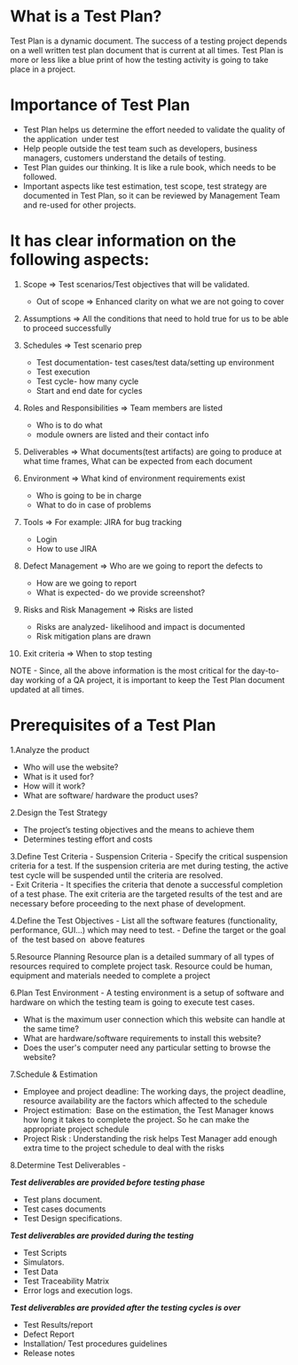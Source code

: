 # What is a Test Plan?

Test Plan is a dynamic document. The success of a testing project depends on a well written test plan document that is current at all times. Test Plan is more or less like a blue print of how the testing activity is going to take place in a project.

# Importance of Test Plan 

- Test Plan helps us determine the effort needed to validate the quality of the application  under test
- Help people outside the test team such as developers, business managers, customers understand the details of testing.
- Test Plan guides our thinking. It is like a rule book, which needs to be followed.
- Important aspects like test estimation, test scope, test strategy are documented in Test Plan, so it can be reviewed by Management Team and re-used for other projects.

# It has clear information on the following aspects:

1) Scope =>	Test scenarios/Test objectives that will be validated.
	
   - Out of scope =>	Enhanced clarity on what we are not going to cover
	
2) Assumptions =>	All the conditions that need to hold true for us to be able to proceed successfully
	
3) Schedules =>	Test scenario prep
	 - Test documentation- test cases/test data/setting up environment
	 - Test execution
	 - Test cycle- how many cycle
	 - Start and end date for cycles
	
4) Roles and Responsibilities => Team members are listed
	 - Who is to do what
	 - module owners are listed and their contact info
	
5) Deliverables => 	What documents(test artifacts) are going to produce at what time frames, What can be expected from each document
	
6) Environment =>  What kind of environment requirements exist
	 - Who is going to be in charge
	 - What to do in case of problems
	
7) Tools => For example: JIRA for bug tracking
	 - Login
	 - How to use JIRA
	
8) Defect Management => Who are we going to report the defects to
	 - How are we going to report
	 - What is expected- do we provide screenshot?
	
9) Risks and Risk Management => Risks are listed
	 - Risks are analyzed- likelihood and impact is documented
	 - Risk mitigation plans are drawn
	
10) Exit criteria => 	When to stop testing

NOTE - Since, all the above information is the most critical for the day-to-day working of a QA project, it is important to keep the Test Plan document updated at all times.

# Prerequisites of  a Test Plan

1.Analyze the product
   - Who will use the website?
   - What is it used for?
   - How will it work?
   - What are software/ hardware the product uses?
   
2.Design the Test Strategy
   - The project’s testing objectives and the means to achieve them
   - Determines testing effort and costs

3.Define Test Criteria
    - Suspension Criteria - Specify the critical suspension criteria for a test. If the suspension criteria are met during testing, the active test cycle will be suspended until the criteria are resolved.    
    - Exit Criteria - It specifies the criteria that denote a successful completion of a test phase. The exit criteria are the targeted results of the test and are necessary before proceeding to the next phase of development.
    
4.Define the Test Objectives
    - List all the software features (functionality, performance, GUI…) which may need to test.
    - Define the target or the goal of  the test based on  above features

5.Resource Planning
Resource plan is a detailed summary of all types of resources required to complete project task. Resource could be human, equipment and materials needed to complete a project

6.Plan Test Environment - A testing environment is a setup of software and hardware on which the testing team is going to execute test cases.
  - What is the maximum user connection which this website can handle at the same time?
  - What are hardware/software requirements to install this website?
  - Does the user's computer need any particular setting to browse the website?

7.Schedule & Estimation
  - Employee and project deadline: The working days, the project deadline, resource availability are the factors which affected to the schedule
  - Project estimation:  Base on the estimation, the Test Manager knows how long it takes to complete the project. So he can make the appropriate project schedule
  - Project Risk : Understanding the risk helps Test Manager add enough extra time to the project schedule to deal with the risks
  
8.Determine Test Deliverables - 

***Test deliverables are provided before testing phase***
 - Test plans document.
 - Test cases documents
 - Test Design specifications.

***Test deliverables are provided during the testing*** 
 - Test Scripts
 - Simulators.
 - Test Data
 - Test Traceability Matrix
 - Error logs and execution logs.

***Test deliverables are provided after the testing cycles is over***
 - Test Results/report
 - Defect Report
 - Installation/ Test procedures guidelines
 - Release notes


 
